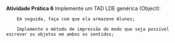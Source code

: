 **Atividade Prática 6**
        Implemente um TAD LDE genérica (Object):
        
        Em seguida, faça com que ela armazene Alunos;

        Implemente o método de impressão de modo que seja possível escrever os objetos em ambos os sentidos;
